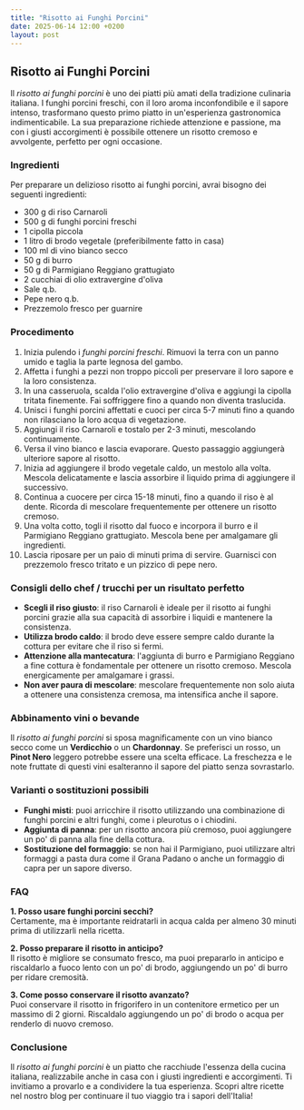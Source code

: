 ```yaml
---
title: "Risotto ai Funghi Porcini"
date: 2025-06-14 12:00 +0200
layout: post
---
```


## Risotto ai Funghi Porcini

Il *risotto ai funghi porcini* è uno dei piatti più amati della tradizione culinaria italiana. I funghi porcini freschi, con il loro aroma inconfondibile e il sapore intenso, trasformano questo primo piatto in un'esperienza gastronomica indimenticabile. La sua preparazione richiede attenzione e passione, ma con i giusti accorgimenti è possibile ottenere un risotto cremoso e avvolgente, perfetto per ogni occasione.

### Ingredienti

Per preparare un delizioso risotto ai funghi porcini, avrai bisogno dei seguenti ingredienti:

- 300 g di riso Carnaroli
- 500 g di funghi porcini freschi
- 1 cipolla piccola
- 1 litro di brodo vegetale (preferibilmente fatto in casa)
- 100 ml di vino bianco secco
- 50 g di burro
- 50 g di Parmigiano Reggiano grattugiato
- 2 cucchiai di olio extravergine d'oliva
- Sale q.b.
- Pepe nero q.b.
- Prezzemolo fresco per guarnire

### Procedimento

1. Inizia pulendo i *funghi porcini freschi*. Rimuovi la terra con un panno umido e taglia la parte legnosa del gambo.
2. Affetta i funghi a pezzi non troppo piccoli per preservare il loro sapore e la loro consistenza.
3. In una casseruola, scalda l'olio extravergine d'oliva e aggiungi la cipolla tritata finemente. Fai soffriggere fino a quando non diventa traslucida.
4. Unisci i funghi porcini affettati e cuoci per circa 5-7 minuti fino a quando non rilasciano la loro acqua di vegetazione.
5. Aggiungi il riso Carnaroli e tostalo per 2-3 minuti, mescolando continuamente.
6. Versa il vino bianco e lascia evaporare. Questo passaggio aggiungerà ulteriore sapore al risotto.
7. Inizia ad aggiungere il brodo vegetale caldo, un mestolo alla volta. Mescola delicatamente e lascia assorbire il liquido prima di aggiungere il successivo.
8. Continua a cuocere per circa 15-18 minuti, fino a quando il riso è al dente. Ricorda di mescolare frequentemente per ottenere un risotto cremoso.
9. Una volta cotto, togli il risotto dal fuoco e incorpora il burro e il Parmigiano Reggiano grattugiato. Mescola bene per amalgamare gli ingredienti.
10. Lascia riposare per un paio di minuti prima di servire. Guarnisci con prezzemolo fresco tritato e un pizzico di pepe nero.

### Consigli dello chef / trucchi per un risultato perfetto

- **Scegli il riso giusto**: il riso Carnaroli è ideale per il risotto ai funghi porcini grazie alla sua capacità di assorbire i liquidi e mantenere la consistenza.
- **Utilizza brodo caldo**: il brodo deve essere sempre caldo durante la cottura per evitare che il riso si fermi.
- **Attenzione alla mantecatura**: l'aggiunta di burro e Parmigiano Reggiano a fine cottura è fondamentale per ottenere un risotto cremoso. Mescola energicamente per amalgamare i grassi.
- **Non aver paura di mescolare**: mescolare frequentemente non solo aiuta a ottenere una consistenza cremosa, ma intensifica anche il sapore.

### Abbinamento vini o bevande

Il *risotto ai funghi porcini* si sposa magnificamente con un vino bianco secco come un **Verdicchio** o un **Chardonnay**. Se preferisci un rosso, un **Pinot Nero** leggero potrebbe essere una scelta efficace. La freschezza e le note fruttate di questi vini esalteranno il sapore del piatto senza sovrastarlo.

### Varianti o sostituzioni possibili

- **Funghi misti**: puoi arricchire il risotto utilizzando una combinazione di funghi porcini e altri funghi, come i pleurotus o i chiodini.
- **Aggiunta di panna**: per un risotto ancora più cremoso, puoi aggiungere un po' di panna alla fine della cottura.
- **Sostituzione del formaggio**: se non hai il Parmigiano, puoi utilizzare altri formaggi a pasta dura come il Grana Padano o anche un formaggio di capra per un sapore diverso.

### FAQ

**1. Posso usare funghi porcini secchi?**  
Certamente, ma è importante reidratarli in acqua calda per almeno 30 minuti prima di utilizzarli nella ricetta.

**2. Posso preparare il risotto in anticipo?**  
Il risotto è migliore se consumato fresco, ma puoi prepararlo in anticipo e riscaldarlo a fuoco lento con un po' di brodo, aggiungendo un po' di burro per ridare cremosità.

**3. Come posso conservare il risotto avanzato?**  
Puoi conservare il risotto in frigorifero in un contenitore ermetico per un massimo di 2 giorni. Riscaldalo aggiungendo un po' di brodo o acqua per renderlo di nuovo cremoso.

### Conclusione

Il *risotto ai funghi porcini* è un piatto che racchiude l'essenza della cucina italiana, realizzabile anche in casa con i giusti ingredienti e accorgimenti. Ti invitiamo a provarlo e a condividere la tua esperienza. Scopri altre ricette nel nostro blog per continuare il tuo viaggio tra i sapori dell'Italia!
